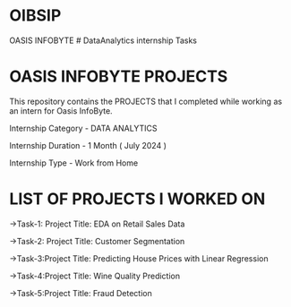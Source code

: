 # OIBSIP
OASIS INFOBYTE # DataAnalytics internship Tasks 

# OASIS INFOBYTE PROJECTS
This repository contains the PROJECTS that I completed while working as an intern for Oasis InfoByte.

Internship Category - DATA ANALYTICS

Internship Duration - 1 Month ( July 2024 )

Internship Type - Work from Home

# LIST OF PROJECTS I WORKED ON

->Task-1: Project Title: EDA on Retail Sales Data

->Task-2: Project Title: Customer Segmentation

->Task-3:Project Title: Predicting House Prices with Linear Regression

->Task-4:Project Title: Wine Quality Prediction

->Task-5:Project Title: Fraud Detection
